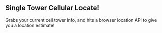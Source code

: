 Single Tower Cellular Locate!
---

Grabs your current cell tower info, and hits a browser location API to give you a location estimate!

